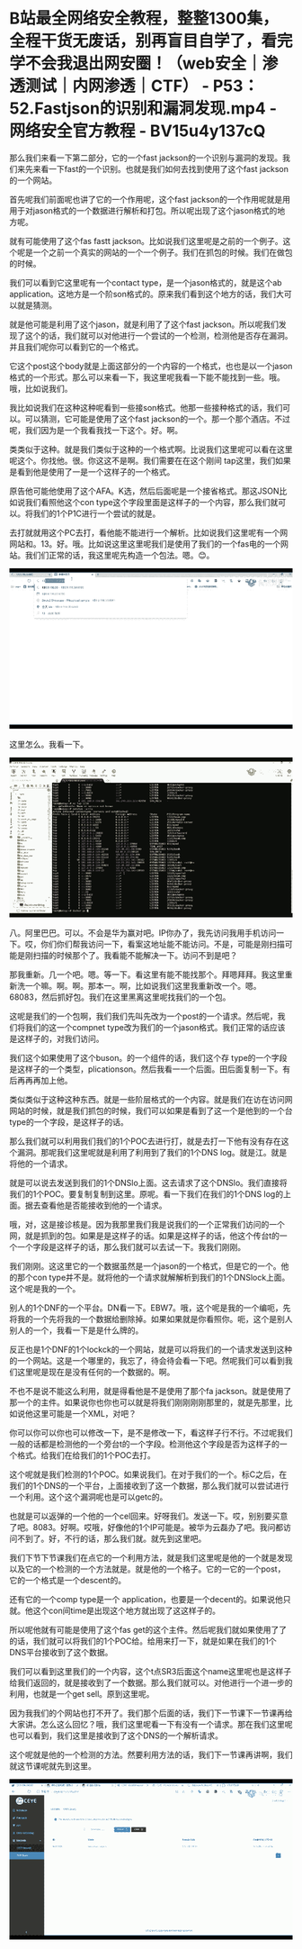 # B站最全网络安全教程，整整1300集，全程干货无废话，别再盲目自学了，看完学不会我退出网安圈！（web安全｜渗透测试｜内网渗透｜CTF） - P53：52.Fastjson的识别和漏洞发现.mp4 - 网络安全官方教程 - BV15u4y137cQ

那么我们来看一下第二部分，它的一个fast jackson的一个识别与漏洞的发现。我们来先来看一下fast的一个识别。也就是我们如何去找到使用了这个fast jackson的一个网站。

首先呢我们前面呢也讲了它的一个作用呢，这个fast jackson的一个作用呢就是用用于对jason格式的一个数据进行解析和打包。所以呢出现了这个jason格式的地方呢。

就有可能使用了这个fas fastt jackson。比如说我们这里呢是之前的一个例子。这个呢是一个之前一个真实的网站的一个一个例子。我们在抓包的时候。我们在做包的时候。

我们可以看到它这里呢有一个contact type，是一个jason格式的，就是这个ab application。这地方是一个阶son格式的。原来我们看到这个地方的话，我们大可以就是猜测。

就是他可能是利用了这个jason，就是利用了了这个fast jackson。所以呢我们发现了这个的话，我们就可以对他进行一个尝试的一个检测，检测他是否存在漏洞。并且我们呢你可以看到它的一个格式。

它这个post这个body就是上面这部分的一个内容的一个格式，也也是以一个jason格式的一个形式。那么可以来看一下，我这里呢我看一下能不能找到一些。哦。哦，比如说我们。

我比如说我们在这种这种呢看到一些接son格式。他那一些接种格式的话，我们可以。可以猜测，它可能是使用了这个fast jackson的一个。那一个那个酒店。不过呢，我们因为是一个我看我找一下这个。好。啊。

类类似于这种。就是我们类似于这种的一个格式啊。比说我们这里呢可以看在这里呢这个。你找他。很。你这这不是啊。我们需要在在这个刚间 tap这里，我们如果是看到他是使用了一是一个这样子的一个格式。

原告他可能他使用了这个AFA。K选，然后后面呢是一个接省格式。那这JSON比如说我们看照他这个con type这个字段里面是这样子的一个内容，那么我们就可以。将我们的1个P1C进行一个尝试的就是。

去打就就用这个PC去打，看他能不能进行一个解析。比如说我们这里呢有一个网网站和。13。好。哦。比如说这里这里呢我们是使用了我们的一个fas电的一个网站。我们们正常的话，我这里呢先构造一个包法。嗯。😊。



![](img/45943326ab767d8a03cf4dd22adce878_1.png)

这里怎么。我看一下。

![](img/45943326ab767d8a03cf4dd22adce878_3.png)

八。阿里巴巴。可以。不会是华为赢对吧。IP你办了，我先访问我用手机访问一下。哎，你们你们帮我访问一下，看案这地址能不能访问。不是，可能是刚扫描可能是刚扫描的时候那个了。我看能不能解决一下。访问不到是吧？

那我重新。几一个吧。嗯。等一下。看这里有能不能找那个。拜嗯拜拜。我这里重新洗一个嘛。啊。啊。那本一。啊，比如说我们这里我重新改一个。嗯。68083，然后抓好包。我们在这里黑离这里呢找我们的一个包。

这呢是我们的一个包啊，我们我们先叫先改为一个post的一个请求。然后呢，我们将我们的这一个compnet type改为我们的一个jason格式。我们正常的话应该是这样子的，对我们访问。

我们这个如果使用了这个buson。的一个组件的话，我们这个存 type的一个字段是这样子的一个类型，plicationson。然后我看一一个后面。田后面复制一下。有后再再再加上他。

类似类似于这种这种东西。就是一些阶层格式的一个内容。就是我们在访在访问网网站的时候，就是我们抓包的时候，我们可以如果是看到了这一个是他到的一个台 type的一个字段，是这样子的话。

那么我们就可以利用我们我们的1个POC去进行打，就是去打一下他有没有存在这个漏洞。那呢我们这里呢就是利用了利用到了我们的1个DNS log。就是江。就是将他的一个请求。

就是可以说去发送到我们的1个DNSlo上面。这去请求了这个DNSlo。我们直接将我们的1个POC。要复制复制到这里。原呢。看一下我们在我们的1个DNS log的上面。据去查看他是否能接收到他的一个请求。

哦，对，这是接诊核是。因为我那里我们我是说我们的一个正常我们访问的一个网，就是抓到的包。如果是是这样子的话。如果是这样子的话，他这个传台t的一个一个字段是这样子的话，那么我们就可以去试一下。我我们刚刚。

我们刚刚。这这里它的一个数据虽然是一个jason的一个格式，但是它的一个。他的那个con type并不是。就将他的一个请求就解解析到我们的1个DNSlock上面。这个呢是我的一个。

别人的1个DNF的一个平台。DN看一下。EBW7。哦，这个呢是我的一个编呃，先将我的一个先将我的一个数据给删除掉。如果如果就是你看照你。呃，这个是别人别人的一个，我看一下是是什么牌的。

反正也是1个DNF的1个lockck的一个网站，就是可以将我们的一个请求发送到这种的一个网站。这是一个哪里的，我忘了，待会待会看一下吧。然呢我们可以看到我们这里呢是现在是没有任何的一个数据的。啊。

不也不是说不能这么利用，就是得看他是不是使用了那个fa jackson。就是使用了那一个的主件。如果说你也你也可以就是将我们刚刚刚刚那里的，就是先那里，比如说他这里可能是一个XML，对吧？

你可以你可以你也可以修改一下，是不是修改一下，看这样子行不行。不过呢我们一般的话都是检测他的一个旁台t的一个字段。检测他这个字段是否为这样子的一个格式。给我们在给我们的1个POC去打。

这个呢就是我们检测的1个POC。如果说我们。在对于我们的一个。标C之后，在我们的1个DNS的一个平台，上面接收到了这一个数据，那么我们就可以尝试进行一个利用。这个这个漏洞呢也是可以getc的。

也就是可以返弹的一个他的一个cel回来。好呀我们。发送一下。哎，别别要买意了吧。8083。好啊。哎哦，好像他的1个IP可能是。被华为云磊办了吧。我问都访问不到了。好，不行的话，那么我们就。就先到这里吧。

我们下节下节课我们在点它的一个利用方法，就是我们这里呢是他的一个就是发现以及它的一个检测的一个方法就是。就是他的一个格子。它的一它的一个post，它的一个格式是一个descent的。

还有它的一个comp type是一个 application，也要是一个decent的。如果说他只就。他这个con间time是出现这个地方就出现了这这样子的。

所以呢他就有可能是使用了这个fas get的这个主件。然后呢我们就如果使用了了的话，我们就可以将我们的1个POC给。给用来打一下，就是如果在我们的1个DNS平台接收到了这个数据。

我们可以看到这里我们的一个内容，这个t点SR3后面这个name这里呢也是这样子给我们返回的，就是接收到了一个数据。那么我们就可以。对他进行一个进一步的利用，也就是一个get sell。原到这里呢。

因为我我们的个网站也打不开了。我们那个后面的话，我们下一节课下一节课再给大家讲。怎么这么回忆？哦，我们这里呢看一下有没有一个请求。那在我们这里呢也可以看到，我们这里是接收到了这个DNS的一个解析请求。

这个呢就是他的一个检测的方法。然要利用方法的话，我们下一节课再讲啊，我们就这节课呢就先到这里。

![](img/45943326ab767d8a03cf4dd22adce878_5.png)